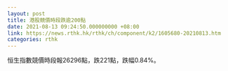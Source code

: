 ```yaml
---
layout: post
title: 港股競價時段跌逾200點
date: 2021-08-13 09:24:50.000000000 +08:00
link: https://news.rthk.hk/rthk/ch/component/k2/1605680-20210813.htm
categories: rthk
---
```


恒生指數競價時段報26296點，跌221點，跌幅0.84%。
